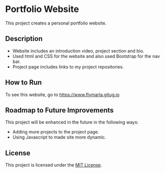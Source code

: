 

# Portfolio Website

This project creates a personal portfolio website.

## Description

* Website includes an introduction video, project section and bio.
* Used html and CSS for the website and also used Bootstrap for the nav bar.
* Project page includes links to my project repositories.

## How to Run

To see this website, go to https://www.flymarla.gitug.io

## Roadmap to Future Improvements

This project will be enhanced in the future in the following ways:

* Adding more projects to the project page.
* Using Javascript to made site more dynamic.

## License

This project is licensed under the [MIT License](/LICENSE).
